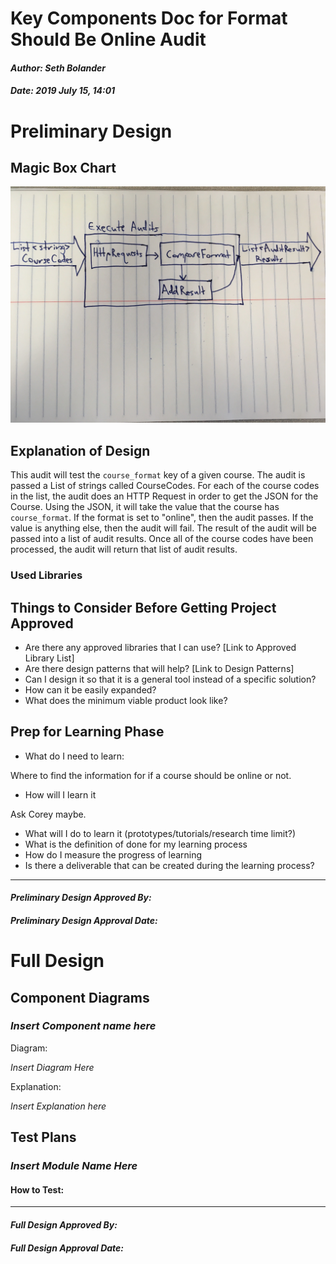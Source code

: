# Key Components Doc for Format Should Be Online Audit
#### *Author: Seth Bolander*
#### *Date: 2019 July 15, 14:01*

# Preliminary Design

## Magic Box Chart

![Format Should Be Online Key Components](images/magic-box.jpg)

## Explanation of Design
This audit will test the `course_format` key of a given course. The audit is passed a List of strings called CourseCodes. For each of the course codes in the list, the audit does an HTTP Request in order to get the JSON for the Course. Using the JSON, it will take the value that the course has `course_format`. If the format is set to "online", then the audit passes. If the value is anything else, then the audit will fail. The result of the audit will be passed into a list of audit results. Once all of the course codes have been processed, the audit will return that list of audit results.


### Used Libraries

## Things to Consider Before Getting Project Approved
- Are there any approved libraries that I can use? [Link to Approved Library List]
- Are there design patterns that will help?  [Link to Design Patterns]
- Can I design it so that it is a general tool instead of a specific solution?
- How can it be easily expanded?
- What does the minimum viable product look like?

## Prep for Learning Phase
- What do I need to learn: 

Where to find the information for if a course should be online or not.
- How will I learn it

Ask Corey maybe.
- What will I do to learn it (prototypes/tutorials/research time limit?)
- What is the definition of done for my learning process
- How do I measure the progress of learning
- Is there a deliverable that can be created during the learning process?

-----

#### *Preliminary Design Approved By:* 
#### *Preliminary Design Approval Date:*

# Full Design

## Component Diagrams
<!-- Diagrams and companion explanations for all Key Components.
These would include information about inputs, outputs, and what a function does for every major function. -->

<!-- For each component, the following template will be followed: (In other words, the template below will repeat for each component)-->

### *Insert Component name here*

Diagram:

*Insert Diagram Here*

Explanation:

*Insert Explanation here*

<!-- For a future release:
## Test Plans
For each major function the test plan template will be as follows (in other words the template below will repeat for each test) 
### *Insert name of component here (e.g. convertIdToCourseObject function)*
#### Test 1: *Insert Test name here*
Summary: 
 *Insert Test Summary Here*
 Type: *Insert Type here (Unit Test, Manual Test, Selenium/Puppeteer test (Overkill?))* 
Procedure:
1. *Insert Steps here*
1. *and here*
1. *and here*
Expected Outcome:
*Insert Expected Outcome here*
-->

## Test Plans

### *Insert Module Name Here*
#### How to Test:





-----

#### *Full Design Approved By:* 
#### *Full Design Approval Date:*


<!-- Diagram Types:
 - Data Flow (I think this will be the most popular)
 - Structure Charts (This is really good for showing input and output of every function)
 - UML Class Diagram (a must for object oriented projects) -->